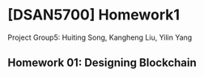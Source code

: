 # [DSAN5700] Homework1
Project Group5: Huiting Song, Kangheng Liu, Yilin Yang


## Homework 01: Designing Blockchain